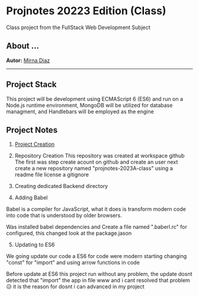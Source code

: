 # Projnotes 20223 Edition (Class)
Class project from the FullStack Web Development Subject 

## About ...
**Autor:** [Mirna Diaz]()

----

## Project Stack
This project will be development using ECMAScript 6 (ES6) and run on a Node.js runtime environment, MongoDB will be utilized for database managment, and Handlebars will be employed as the engine

## Project Notes
1. [Project Creation](https://github.com/mirna14/projnotes-2023a-class/tree/main)

2. Repository Creation
 This repository was created at workspace github The first was step create  acount on github and create an user 
 next create a new repository named "projnotes-2023A-class" using a readme file license a gitignore

3. Creating dedicated Backend directory

4. Adding Babel

Babel is a compiler for JavaScript, what it does is transform modern code into code that is understood by older browsers.

Was installed babel dependencies and Create a file named ".baberl.rc" for configured, this changed look at the package.jason

5. Updating to ES6

We going update our  code a ES6 for code were modern 
starting changing "const" for "import" and using arrow functions in  code

Before  update  at ES6 this project run without  any problem, the update dosnt detected that "import" the app in file www and i cant resolved that problem 😥
it is the reason for dosnt i can advanced in my project 